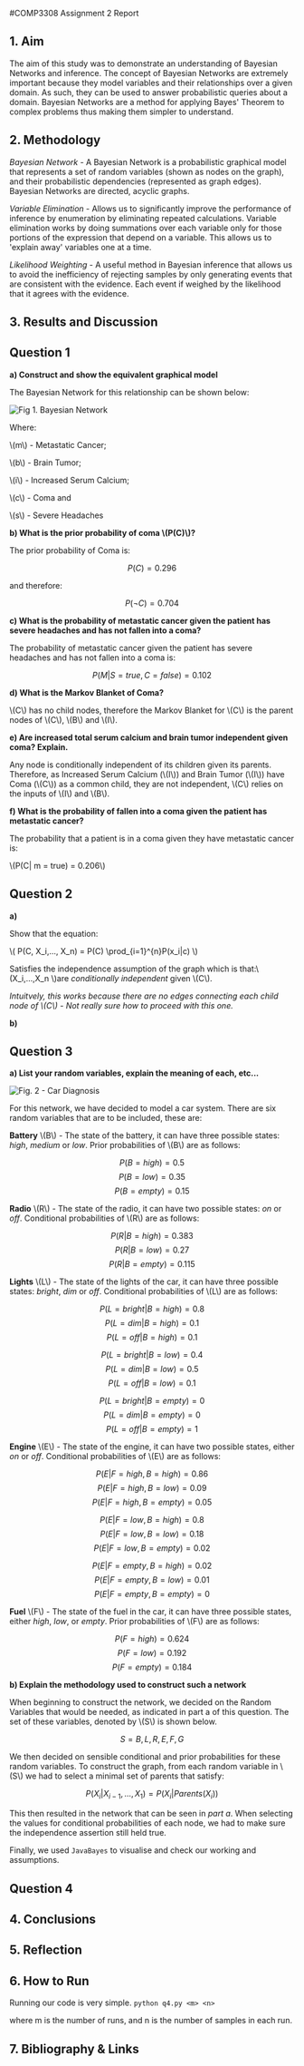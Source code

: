 #COMP3308 Assignment 2 Report

## 1. Aim

The aim of this study was to demonstrate an understanding of Bayesian Networks and inference. The concept of Bayesian Networks are extremely important because they model variables and their relationships over a given domain. As such, they can be used to answer probabilistic queries about a domain. Bayesian Networks are a method for applying Bayes' Theorem to complex problems thus making them simpler to understand.


## 2. Methodology
 *Bayesian Network* - A Bayesian Network is a probabilistic graphical model that represents a set of random variables (shown as nodes on the graph), and their probabilistic dependencies (represented as graph edges). Bayesian Networks are directed, acyclic graphs.

*Variable Elimination* - Allows us to significantly improve the performance of inference by enumeration by eliminating repeated calculations. Variable elimination works by doing summations over each variable only for those portions of the expression that depend on a variable. This allows us to 'explain away' variables one at a time.

*Likelihood Weighting* - A useful method in Bayesian inference that allows us to avoid the inefficiency of rejecting samples by only generating events that are consistent with the evidence. Each event if weighed by the likelihood that it agrees with the evidence.

## 3. Results and Discussion

## Question 1

**a) Construct and show the equivalent graphical model**

The Bayesian Network for this relationship can be shown below:

![Fig 1. Bayesian Network](comp_3308_2_diag_1.png)

Where:

\\(m\\) - Metastatic Cancer;

\\(b\\) - Brain Tumor;

\\(i\\) - Increased Serum Calcium;

\\(c\\) - Coma and

\\(s\\) - Severe Headaches

**b) What is the prior probability of coma \\(P(C)\\)?**

The prior probability of Coma is:

$$
P(C) = 0.296
$$

and therefore:

$$
P(\neg C) = 0.704
$$


**c) What is the probability of metastatic cancer given the patient has severe headaches and has not fallen into a coma?**

The probability of metastatic cancer given the patient has severe headaches and has not fallen into a coma is:

$$
P(M | S = true ,C = false) = 0.102
$$

**d) What is the Markov Blanket of Coma?**

\\(C\\) has no child nodes, therefore the Markov Blanket for \\(C\\) is the parent nodes of \\(C\\), \\(B\\) and \\(I\\).

**e) Are increased total serum calcium and brain tumor independent given coma? Explain.**

Any node is conditionally independent of its children given its parents. Therefore, as Increased Serum Calcium (\\(I\\)) and Brain Tumor (\\(I\\)) have Coma (\\(C\\)) as a common child, they are not independent, \\(C\\) relies on the inputs of \\(I\\) and \\(B\\).

**f) What is the probability of fallen into a coma given the patient has metastatic cancer?**

The probability that a patient is in a coma given they have metastatic cancer is:

\\(P(C| m = true) = 0.206\\)

## Question 2

**a)**

Show that the equation:

\\(
P(C, X_i,..., X_n) = P(C) \prod_{i=1}^{n}P(x_i|c)
\\)

Satisfies the independence assumption of the graph which is that:\\(X_i,...,X_n
\\)are *conditionally independent* given \\(C\\).

*Intuitvely, this works because there are no edges connecting each child node of \\(C\\) - Not really sure how to proceed with this one.*

**b)**

## Question 3

**a) List your random variables, explain the meaning of each, etc...**

![Fig. 2 - Car Diagnosis](comp_3308_2_diag2.png)

For this network, we have decided to model a car system. There are six random variables that are to be included, these are:

**Battery** \\(B\\) - The state of the battery, it can have three possible states: *high*, *medium* or *low*. Prior probabilities of \\(B\\) are as follows:

$$P(B = high) = 0.5$$
$$P(B = low) = 0.35$$
$$P(B = empty) = 0.15$$

**Radio** \\(R\\) - The state of the radio, it can have two possible states: *on* or *off*. Conditional probabilities of \\(R\\) are as follows:

$$P(R | B = high) = 0.383$$
$$P(R | B = low) = 0.27$$
$$P(R | B = empty) = 0.115$$

**Lights** \\(L\\) - The state of the lights of the car, it can have three possible states: *bright*, *dim* or *off*. Conditional probabilities of \\(L\\) are as follows:

$$P(L = bright | B = high) = 0.8$$
$$P(L = dim | B = high) = 0.1$$
$$P(L = off | B = high) = 0.1$$

$$P(L = bright | B = low) = 0.4$$
$$P(L = dim | B = low) = 0.5$$
$$P(L = off | B = low) = 0.1$$

$$P(L = bright | B = empty) = 0$$
$$P(L = dim | B = empty) = 0$$
$$P(L = off | B = empty) = 1$$

**Engine** \\(E\\) - The state of the engine, it can have two possible states, either *on* or *off*. Conditional probabilities of \\(E\\) are as follows:

$$P(E | F = high, B = high) = 0.86$$
$$P(E | F = high, B = low) = 0.09$$
$$P(E | F = high, B = empty) = 0.05$$

$$P(E | F = low, B = high) = 0.8$$
$$P(E | F = low, B = low) = 0.18$$
$$P(E | F = low, B = empty) = 0.02$$

$$P(E | F = empty, B = high) = 0.02$$
$$P(E | F = empty, B = low) = 0.01$$
$$P(E | F = empty, B = empty) = 0$$

**Fuel** \\(F\\) - The state of the fuel in the car, it can have three possible states, either *high*, *low*, or *empty*. Prior probabilities of \\(F\\) are as follows:

$$P(F = high) = 0.624$$
$$P(F = low) = 0.192$$
$$P(F = empty) = 0.184$$

**b) Explain the methodology used to construct such a network**

When beginning to construct the network, we decided on the Random Variables that would be needed, as indicated in part a of this question. The set of these variables, denoted by \\(S\\) is shown below.

$$
S = {B, L, R, E, F, G}
$$

We then decided on sensible conditional and prior probabilities for these random variables. To construct the graph, from each random variable in \\(S\\) we had to select a minimal set of parents that satisfy:

$$
P(X_i| X_{i-1},...,X_1) = P(X_i | Parents(X_i))
$$

This then resulted in the network that can be seen in *part a*. When selecting the values for conditional probabilities of each node, we had to make sure the independence assertion still held true.

Finally, we used `JavaBayes` to visualise and check our working and assumptions.

## Question 4



## 4. Conclusions

## 5. Reflection

## 6. How to Run
Running our code is very simple.
`python q4.py <m> <n>`

where m is the number of runs, and n is the number of samples in each run.


## 7. Bibliography & Links
